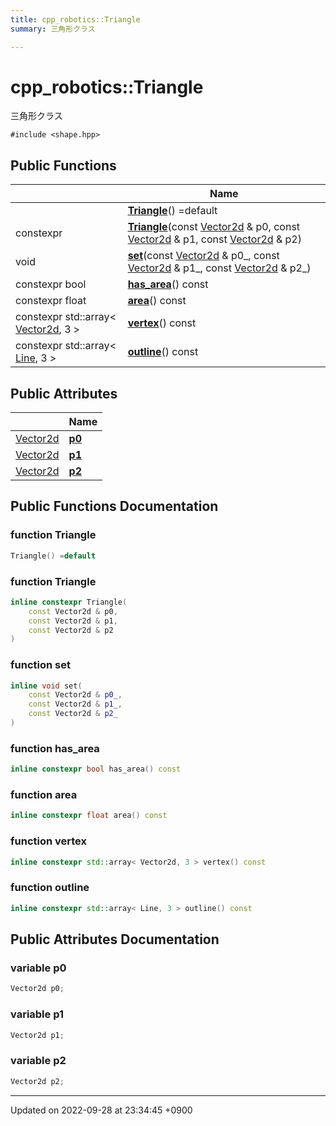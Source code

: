 ```yaml
---
title: cpp_robotics::Triangle
summary: 三角形クラス 

---
```


# cpp_robotics::Triangle



三角形クラス 


`#include <shape.hpp>`

## Public Functions

|                | Name           |
| -------------- | -------------- |
| | **[Triangle](/cpp_robotics/doxybook/Classes/structcpp__robotics_1_1Triangle/#function-triangle)**() =default |
| constexpr | **[Triangle](/cpp_robotics/doxybook/Classes/structcpp__robotics_1_1Triangle/#function-triangle)**(const [Vector2d](/cpp_robotics/doxybook/Namespaces/namespacecpp__robotics/#using-vector2d) & p0, const [Vector2d](/cpp_robotics/doxybook/Namespaces/namespacecpp__robotics/#using-vector2d) & p1, const [Vector2d](/cpp_robotics/doxybook/Namespaces/namespacecpp__robotics/#using-vector2d) & p2) |
| void | **[set](/cpp_robotics/doxybook/Classes/structcpp__robotics_1_1Triangle/#function-set)**(const [Vector2d](/cpp_robotics/doxybook/Namespaces/namespacecpp__robotics/#using-vector2d) & p0_, const [Vector2d](/cpp_robotics/doxybook/Namespaces/namespacecpp__robotics/#using-vector2d) & p1_, const [Vector2d](/cpp_robotics/doxybook/Namespaces/namespacecpp__robotics/#using-vector2d) & p2_) |
| constexpr bool | **[has_area](/cpp_robotics/doxybook/Classes/structcpp__robotics_1_1Triangle/#function-has-area)**() const |
| constexpr float | **[area](/cpp_robotics/doxybook/Classes/structcpp__robotics_1_1Triangle/#function-area)**() const |
| constexpr std::array< [Vector2d](/cpp_robotics/doxybook/Namespaces/namespacecpp__robotics/#using-vector2d), 3 > | **[vertex](/cpp_robotics/doxybook/Classes/structcpp__robotics_1_1Triangle/#function-vertex)**() const |
| constexpr std::array< [Line](/cpp_robotics/doxybook/Classes/structcpp__robotics_1_1Line/), 3 > | **[outline](/cpp_robotics/doxybook/Classes/structcpp__robotics_1_1Triangle/#function-outline)**() const |

## Public Attributes

|                | Name           |
| -------------- | -------------- |
| [Vector2d](/cpp_robotics/doxybook/Namespaces/namespacecpp__robotics/#using-vector2d) | **[p0](/cpp_robotics/doxybook/Classes/structcpp__robotics_1_1Triangle/#variable-p0)**  |
| [Vector2d](/cpp_robotics/doxybook/Namespaces/namespacecpp__robotics/#using-vector2d) | **[p1](/cpp_robotics/doxybook/Classes/structcpp__robotics_1_1Triangle/#variable-p1)**  |
| [Vector2d](/cpp_robotics/doxybook/Namespaces/namespacecpp__robotics/#using-vector2d) | **[p2](/cpp_robotics/doxybook/Classes/structcpp__robotics_1_1Triangle/#variable-p2)**  |

## Public Functions Documentation

### function Triangle

```cpp
Triangle() =default
```


### function Triangle

```cpp
inline constexpr Triangle(
    const Vector2d & p0,
    const Vector2d & p1,
    const Vector2d & p2
)
```


### function set

```cpp
inline void set(
    const Vector2d & p0_,
    const Vector2d & p1_,
    const Vector2d & p2_
)
```


### function has_area

```cpp
inline constexpr bool has_area() const
```


### function area

```cpp
inline constexpr float area() const
```


### function vertex

```cpp
inline constexpr std::array< Vector2d, 3 > vertex() const
```


### function outline

```cpp
inline constexpr std::array< Line, 3 > outline() const
```


## Public Attributes Documentation

### variable p0

```cpp
Vector2d p0;
```


### variable p1

```cpp
Vector2d p1;
```


### variable p2

```cpp
Vector2d p2;
```


-------------------------------

Updated on 2022-09-28 at 23:34:45 +0900